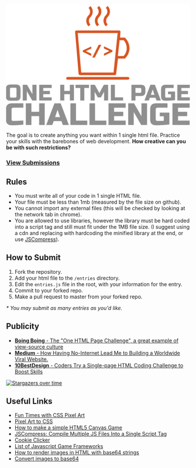 [![One HTML Page Challenge](./meta/one-html-page-logo.png?raw=true "One HTML Page Challenge")](https://onehtmlpagechallenge.com/)

The goal is to create anything you want within 1 single html file. Practice your skills with the barebones of web development. **How creative can you be with such restrictions?**

### [View Submissions](https://onehtmlpagechallenge.com)

## Rules
 - You must write all of your code in 1 single HTML file.
 - Your file must be less than 1mb (measured by the file size on github).
 - You cannot import any external files (this will be checked by looking at the network tab in chrome).
 - You are allowed to use libraries, however the library must be hard coded into a script tag and still must fit under the 1MB file size. (I suggest using a cdn and replacing with hardcoding the minified library at the end, or use [JSCompress](https://jscompress.com/)).
 
## How to Submit
 1. Fork the repository.
 2. Add your html file to the `/entries` directory.
 3. Edit the `entries.js` file in the root, with your information for the entry.
 4. Commit to your forked repo.
 5. Make a pull request to master from your forked repo.
 
 _* You may submit as many entries as you'd like._
 
 ## Publicity
 - [**Boing Boing** - The "One HTML Page Challenge", a great example of view-source culture](https://boingboing.net/2019/08/23/the-one-html-page-challenge.html)
 - [**Medium** - How Having No-Internet Lead Me to Building a Worldwide Viral Website.](https://medium.com/@metroxe/one-html-page-challenge-d0e6e6d23e16)
 - [**10BestDesign** - Coders Try a Single-page HTML Coding Challenge to Boost Skills](https://www.10bestdesign.com/blog/coders-try-a-single-page-html-coding-challenge-to-boost-skills/)
 
[![Stargazers over time](https://starchart.cc/Metroxe/one-html-page-challenge.svg)](https://starchart.cc/Metroxe/one-html-page-challenge)
 
 
 ## Useful Links
 - [Fun Times with CSS Pixel Art](https://css-tricks.com/fun-times-css-pixel-art/)
 - [Pixel Art to CSS](https://www.pixelartcss.com/)
 - [How to make a simple HTML5 Canvas Game](http://www.lostdecadegames.com/how-to-make-a-simple-html5-canvas-game/)
 - [JSCompress: Compile Multiple JS Files Into a Single Script Tag](https://jscompress.com/)
 - [Cookie Clicker](https://orteil.dashnet.org/cookieclicker/)
 - [List of Javascript Game Frameworks](https://github.com/collections/javascript-game-engines)
 - [How to render images in HTML with base64 strings](https://stackoverflow.com/a/41057998)
 - [Convert images to base64](https://www.browserling.com/tools/image-to-base64)

